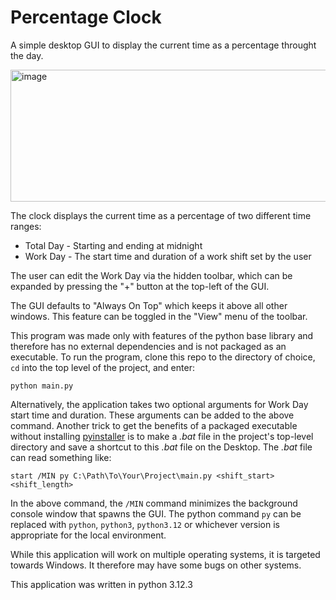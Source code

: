 # Percentage Clock
A simple desktop GUI to display the current time as a percentage throught the day.

<img width="558" height="211" alt="image" src="https://github.com/user-attachments/assets/4a951bc7-53f5-46ba-a0eb-b01357df8589" />


The clock displays the current time as a percentage of two different time ranges:
- Total Day - Starting and ending at midnight
- Work Day - The start time and duration of a work shift set by the user

The user can edit the Work Day via the hidden toolbar,
which can be expanded by pressing the "+" button at the top-left of the GUI.

The GUI defaults to "Always On Top" which keeps it above all other windows.
This feature can be toggled in the "View" menu of the toolbar.

This program was made only with features of the python base library and therefore has no external dependencies and
is not packaged as an executable. To run the program, clone this repo to the directory of choice,
`cd` into the top level of the project, and enter:
```commandline
python main.py
```

Alternatively, the application takes two optional arguments for Work Day start time and duration.
These arguments can be added to the above command. Another trick to get the benefits of a packaged executable
without installing [pyinstaller](https://pyinstaller.org/en/stable/) is to make a _.bat_ file in the project's
top-level directory and save a shortcut to this _.bat_ file on the Desktop. The _.bat_ file can read something like:
```commandline
start /MIN py C:\Path\To\Your\Project\main.py <shift_start> <shift_length>
```

In the above command, the `/MIN` command minimizes the background console window that spawns the GUI.
The python command `py` can be replaced with `python`, `python3`, `python3.12` or whichever version is
appropriate for the local environment. 

While this application will work on multiple operating systems, it is targeted towards Windows.
It therefore may have some bugs on other systems. 

This application was written in python 3.12.3
